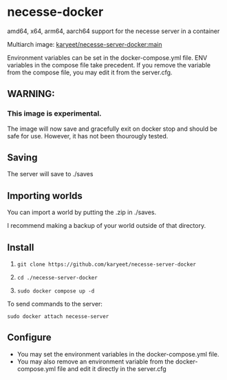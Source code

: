 # necesse-docker
 amd64, x64, arm64, aarch64 support for the necesse server in a container

Multiarch image: [karyeet/necesse-server-docker:main](https://hub.docker.com/repository/docker/karyeet/necesse-server-docker/general)

Environment variables can be set in the docker-compose.yml file.
ENV variables in the compose file take precedent.
If you remove the variable from the compose file, you may edit it from the server.cfg.

## WARNING:
### This image is experimental.
The image will now save and gracefully exit on docker stop and should be safe for use. However, it has not been thourougly tested.


## Saving
The server will save to ./saves

## Importing worlds
You can import a world by putting the .zip in ./saves.

I recommend making a backup of your world outside of that directory.

## Install

1. `git clone https://github.com/karyeet/necesse-server-docker `

2. `cd ./necesse-server-docker`

3. `sudo docker compose up -d`

To send commands to the server:

`sudo docker attach necesse-server`

## Configure

- You may set the environment variables in the docker-compose.yml file.
- You may also remove an environment variable from the docker-compose.yml file and edit it directly in the server.cfg 




